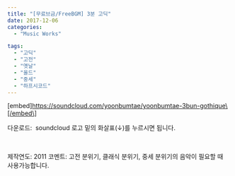 ```yaml
---
title: "[무료브금/FreeBGM] 3분 고딕"
date: 2017-12-06
categories: 
  - "Music Works"

tags: 
  - "고딕"
  - "고전"
  - "옛날"
  - "올드"
  - "중세"
  - "하프시코드"
---
```


\[embed\]https://soundcloud.com/yoonbumtae/yoonbumtae-3bun-gothique\[/embed\]

다운로드:  soundcloud 로고 밑의 화살표(↓)를 누르시면 됩니다.

 

제작연도: 2011 코멘트: 고전 분위기, 클래식 분위기, 중세 분위기의 음악이 필요할 때 사용가능합니다.
